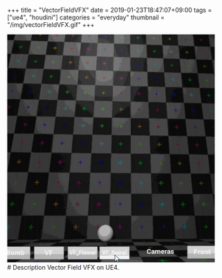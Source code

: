 +++
title = "VectorFieldVFX"
date = 2019-01-23T18:47:07+09:00
tags = ["ue4", "houdini"]
categories = "everyday"
thumbnail = "/img/vectorFieldVFX.gif"
+++

<div class="image">
<img src="/img/vectorFieldVFX.gif" style="max-width: 480px;">
</div>

<div class="description">
# Description
Vector Field VFX on UE4.